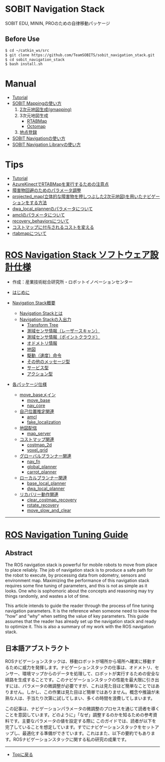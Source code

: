 # SOBIT Navigation Stack
SOBIT EDU, MININ, PROのための自律移動パッケージ  

## Before Use
```bash
$ cd ~/catkin_ws/src
$ git clone https://github.com/TeamSOBITS/sobit_navigation_stack.git
$ cd sobit_navigation_stack
$ bash install.sh
```

# Manual
- [Tutorial](/doc/readme/tutorial.md)
- [SOBIT Mappingの使い方](sobit_mapping)
    1. [2次元地図生成(gmapping)](/doc/readme/sobit_mapping_gmapping.md)
    2. 3次元地図生成
        - [RTABMap](/doc/readme/sobit_mapping_rtabmap.md)
        - [Octomap](/doc/readme/sobit_mapping_octomap.md)
    3. [地点登録](/doc/readme/sobit_mapping_create_location_file.md)
- [SOBIT Navigationの使い方](sobit_navigation)
- [SOBIT Navigation Libraryの使い方](sobit_navigation_library)

# Tips
- [Tutorial](/doc/readme/tutorial.md)
- [AzureKinectでRTABMapを実行するための注意点](/doc/readme/azure_kinect_rtabmap.md)
- [障害物回避のためのパラメータ調整](/doc/readme/obstacle_avoidance.md)
- [projected_map(立体的な障害物を押しつぶした2次元地図)を用いたナビゲーションをする方法](/doc/readme/projected_map_navigation.md)
- [dwa_local_plannerのパラメータについて](/doc/readme/dwa_params.md)
- [amclのパラメータについて](/doc/readme/amcl_params.md)
- [recovery_behaviorsについて](/doc/readme/recovery_behaviors.md)
- [コストマップに付与されるコストを変える](/doc/readme/costmap_parameter_turning.md)
- [rtabmapについて](/doc/readme/rtabmap.md)

# [ROS Navigation Stack ソフトウェア設計仕様](https://robo-marc.github.io/navigation_/documents/)
- 作成：産業技術総合研究所・ロボットイノベーションセンター

- [はじめに](https://robo-marc.github.io/navigation_/documents/introduction.html)
- [Navigation Stack概要](https://robo-marc.github.io/navigation_/documents/navigation_overview.html#)
    - [Navigation Stackとは](https://robo-marc.github.io/navigation_/documents/navigation_overview.html#id1)
    - [Navigation Stackの入出力](https://robo-marc.github.io/navigation_/documents/navigation_overview.html#id2)
        - [Transform Tree](https://robo-marc.github.io/navigation_/documents/navigation_overview.html#transform-tree)
        - [測域センサ情報（レーザースキャン）](https://robo-marc.github.io/navigation_/documents/navigation_overview.html#id4)
        - [測域センサ情報（ポイントクラウド）](https://robo-marc.github.io/navigation_/documents/navigation_overview.html#id6)
        - [オドメトリ情報](https://robo-marc.github.io/navigation_/documents/navigation_overview.html#id8)
        - [地図](https://robo-marc.github.io/navigation_/documents/navigation_overview.html#id10)
        - [駆動（速度）命令](https://robo-marc.github.io/navigation_/documents/navigation_overview.html#id12)
        - [その他のメッセージ型](https://robo-marc.github.io/navigation_/documents/navigation_overview.html#id14)
        - [サービス型](https://robo-marc.github.io/navigation_/documents/navigation_overview.html#id22)
        - [アクション型](https://robo-marc.github.io/navigation_/documents/navigation_overview.html#id26)
- [各パッケージ仕様](https://robo-marc.github.io/navigation_/documents/packages.html)
    - [move_baseメイン](https://robo-marc.github.io/navigation_/documents/move_base.html)
        - [move_base](https://robo-marc.github.io/navigation_/documents/move_base.html)
        - [nav_core](https://robo-marc.github.io/navigation_/documents/nav_core.html)
    - [自己位置推定関連](https://robo-marc.github.io/navigation_/documents/packages.html#id2)
        - [amcl](https://robo-marc.github.io/navigation_/documents/amcl.html)
        - [fake_localization](https://robo-marc.github.io/navigation_/documents/fake_localization.html)
    - [地図配信](https://robo-marc.github.io/navigation_/documents/packages.html#id3)
        - [map_server](https://robo-marc.github.io/navigation_/documents/map_server.html)
    - [コストマップ関連](https://robo-marc.github.io/navigation_/documents/packages.html#id4)
        - [costmap_2d](https://robo-marc.github.io/navigation_/documents/costmap_2d.html)
        - [voxel_grid](https://robo-marc.github.io/navigation_/documents/voxel_grid.html)
    - [グローバルプランナー関連](https://robo-marc.github.io/navigation_/documents/packages.html#id5)
        - [nav_fn](https://robo-marc.github.io/navigation_/documents/navfn.html)
        - [global_planner](https://robo-marc.github.io/navigation_/documents/global_planner.html)
        - [carrot_planner](https://robo-marc.github.io/navigation_/documents/carrot_planner.html)
    - [ローカルプランナー関連](https://robo-marc.github.io/navigation_/documents/packages.html#id6)
        - [base_local_planner](https://robo-marc.github.io/navigation_/documents/base_local_planner.html)
        - [dwa_local_planner](https://robo-marc.github.io/navigation_/documents/dwa_local_planner.html)
    - [リカバリー動作関連](https://robo-marc.github.io/navigation_/documents/packages.html#id7)
        - [clear_costmap_recovery](https://robo-marc.github.io/navigation_/documents/clear_costmap_recovery.html)
        - [rotate_recovery](https://robo-marc.github.io/navigation_/documents/rotate_recovery.html)
        - [move_slow_and_clear](https://robo-marc.github.io/navigation_/documents/move_slow_and_clear.html)

---

# [ROS Navigation Tuning Guide](https://kaiyuzheng.me/documents/navguide.pdf)
## Abstract
The ROS navigation stack is powerful for mobile robots to move from place to place reliably. The job of navigation stack is to produce a safe path for the robot to execute, by processing data from odometry, sensors and environment map. Maximizing the performance of this navigation stack requires some fine tuning of parameters, and this is not as simple as it looks. One who is sophomoric about the concepts and reasoning may try things randomly, and wastes a lot of time.

This article intends to guide the reader through the process of fine tuning navigation parameters. It is the reference when someone need to know the ”how” and ”why” when setting the value of key parameters. This guide assumes that the reader has already set up the navigation stack and ready to optimize it. This is also a summary of my work with the ROS navigation stack.

## 日本語アブストラクト
ROSナビゲーションスタックは、移動ロボットが場所から場所へ確実に移動するために威力を発揮します。ナビゲーションスタックの仕事は、オドメトリ、センサー、環境マップからのデータを処理して、ロボットが実行するための安全な経路を生成することです。このナビゲーションスタックの性能を最大限に引き出すには、パラメータの微調整が必要ですが、これは見た目ほど簡単なことではありません。しかし、この作業は見た目ほど簡単ではありません。概念や推論が未熟な人は、手当たり次第に試してしまい、多くの時間を浪費してしまいます。

この記事は、ナビゲーションパラメータの微調整のプロセスを通じて読者を導くことを意図しています。どのように」「なぜ」調整するのかを知るための参考資料です。主要なパラメータの値を設定する際に このガイドでは、読者が以下を完了していることを想定しています。すでにナビゲーションスタックをセットアップし、最適化する準備ができています。これはまた、以下の要約でもあります。ROSナビゲーションスタックに関する私の研究の成果です。

---

- [Topに戻る](https://github.com/TeamSOBITS/sobit_navigation_stack)
